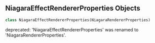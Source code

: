 ## NiagaraEffectRendererProperties Objects

```python
class NiagaraEffectRendererProperties(NiagaraRendererProperties)
```

deprecated: 'NiagaraEffectRendererProperties' was renamed to 'NiagaraRendererProperties'.

<a id="unreal.NiagaraLightRendererProperties"></a>